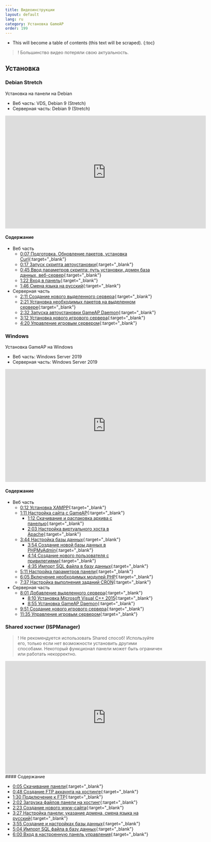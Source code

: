```yaml
---
title: Видеоинструкции
layout: default
lang: ru
category: Установка GameAP
order: 199
---
```


* This will become a table of contents (this text will be scraped).
{:toc}

>! Большинство видео потеряли свою актуальность.
 
## Установка

### Debian Stretch

Установка на панели на Debian

* Веб часть: VDS, Debian 9 (Stretch)
* Серверная часть: Debian 9 (Stretch)

<iframe width="640" height="360" src="https://www.youtube.com/embed/O2ai567dDqE" frameborder="0" allow="accelerometer; autoplay; encrypted-media; gyroscope; picture-in-picture" allowfullscreen></iframe>

#### Содержание

* Веб часть
    * [0:07 Подготовка. Обновление пакетов, установка Curl](https://www.youtube.com/watch?v=O2ai567dDqE&t=7s){:target="_blank"}
    * [0:17 Запуск скрипта автоустановки](https://www.youtube.com/watch?v=O2ai567dDqE&t=17s){:target="_blank"}
    * [0:45 Ввод параметров скрипта: путь установки, домен база данных, веб-сервер](https://www.youtube.com/watch?v=O2ai567dDqE&t=45s){:target="_blank"}
    * [1:22 Вход в панель](https://www.youtube.com/watch?v=O2ai567dDqE&t=82s){:target="_blank"}
    * [1:46 Смена языка на русский](https://www.youtube.com/watch?v=O2ai567dDqE&t=106s){:target="_blank"}
* Серверная часть
    * [2:11 Создание нового выделенного сервера](https://www.youtube.com/watch?v=O2ai567dDqE&t=131s){:target="_blank"}
    * [2:21 Установка необходимых пакетов на выделенном сервере](https://www.youtube.com/watch?v=O2ai567dDqE&t=141s){:target="_blank"}
    * [2:32 Запуска автоустановки GameAP Daemon](https://www.youtube.com/watch?v=O2ai567dDqE&t=152s){:target="_blank"}
    * [3:12 Установка нового игрового сервера](https://www.youtube.com/watch?v=O2ai567dDqE&t=192s){:target="_blank"}
    * [4:20 Управление игровым сервером](https://www.youtube.com/watch?v=O2ai567dDqE&t=260s){:target="_blank"}

### Windows

Установка GameAP на Windows

* Веб часть: Windows Server 2019
* Серверная часть: Windows Server 2019

<iframe width="640" height="360" src="https://www.youtube.com/embed/JAEm6_KuChQ" frameborder="0" allow="accelerometer; autoplay; encrypted-media; gyroscope; picture-in-picture" allowfullscreen></iframe>

#### Содержание 

* Веб часть
    * [0:12 Установка XAMPP](https://www.youtube.com/watch?v=JAEm6_KuChQ&t=12s){:target="_blank"}
    * [1:11 Настройка сайта с GameAP](https://www.youtube.com/watch?v=JAEm6_KuChQ&t=71s){:target="_blank"}
        * [1:12 Скачивание и распаковка архива с панелью](https://www.youtube.com/watch?v=JAEm6_KuChQ&t=72s){:target="_blank"}
        * [2:03 Настройка виртуального хоста в Apache](https://www.youtube.com/watch?v=JAEm6_KuChQ&t=123s){:target="_blank"}
    * [3:44 Настройка базы данных](https://www.youtube.com/watch?v=JAEm6_KuChQ&t=224s){:target="_blank"}
        * [3:54 Создание новой базы данных в PHPMyAdmin](https://www.youtube.com/watch?v=JAEm6_KuChQ&t=234s){:target="_blank"}
        * [4:14 Создание нового пользователя с привилегиями](https://www.youtube.com/watch?v=JAEm6_KuChQ&t=254s){:target="_blank"}
        * [4:35 Импорт SQL файла в базу данных](https://www.youtube.com/watch?v=JAEm6_KuChQ&t=275s){:target="_blank"}
    * [5:11 Настройка параметров панели](https://www.youtube.com/watch?v=JAEm6_KuChQ&t=311s){:target="_blank"}
    * [6:05 Включение необходимых модулей PHP](https://www.youtube.com/watch?v=JAEm6_KuChQ&t=365s){:target="_blank"}
    * [7:37 Настройка выполнения заданий CRON](https://www.youtube.com/watch?v=JAEm6_KuChQ&t=457s){:target="_blank"}
* Серверная часть
    * [8:01 Добавление выделенного сервера](https://www.youtube.com/watch?v=JAEm6_KuChQ&t=481s){:target="_blank"}
        * [8:10 Установка Microsoft Visual C++ 2015](https://www.youtube.com/watch?v=JAEm6_KuChQ&t=490s){:target="_blank"}
        * [8:55 Установка GameAP Daemon](https://www.youtube.com/watch?v=JAEm6_KuChQ&t=535s){:target="_blank"}
    * [9:51 Создание нового игрового сервера](https://www.youtube.com/watch?v=JAEm6_KuChQ&t=591s){:target="_blank"}
    * [11:35 Управление игровым сервером](https://www.youtube.com/watch?v=JAEm6_KuChQ&t=695s){:target="_blank"}

### Shared хостинг (ISPManager)

>! Не рекомендуется использовать Shared способ! Используйте его, только если нет возможности установить другими способами. Некоторый функционал панели может быть ограничен или работать некорректно.

<iframe width="640" height="360" src="https://www.youtube.com/embed/WtijKnbZ53Q" frameborder="0" allow="accelerometer; autoplay; encrypted-media; gyroscope; picture-in-picture" allowfullscreen></iframe>
#### Содержание

* [0:05 Скачивание панели](https://www.youtube.com/watch?v=WtijKnbZ53Q&t=5s){:target="_blank"}
* [0:48 Создание FTP аккаунта на хостинге](https://www.youtube.com/watch?v=WtijKnbZ53Q&t=48s){:target="_blank"}
* [1:30 Подключение к FTP](https://www.youtube.com/watch?v=WtijKnbZ53Q&t=90s){:target="_blank"}
* [2:02 Загрузка файлов панели на хостинг](https://www.youtube.com/watch?v=WtijKnbZ53Q&t=122s){:target="_blank"}
* [2:23 Создание нового www-сайта](https://www.youtube.com/watch?v=WtijKnbZ53Q&t=143s){:target="_blank"}
* [3:27 Настройка панели: указание домена, смена языка на русский](https://www.youtube.com/watch?v=WtijKnbZ53Q&t=207s){:target="_blank"}
* [3:55 Создание и настройках базы данных](https://www.youtube.com/watch?v=WtijKnbZ53Q&t=235s){:target="_blank"}
* [5:04 Импорт SQL файла в базу данных](https://www.youtube.com/watch?v=WtijKnbZ53Q&t=304s){:target="_blank"}
* [6:00 Вход в настроенную панель управления](https://www.youtube.com/watch?v=WtijKnbZ53Q&t=360s){:target="_blank"}
